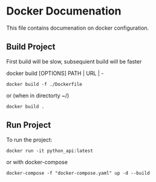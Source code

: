 # Docker Documenation
This file contains documenation on docker configuration.

## Build Project
First build will be slow, subsequient build will be faster 

docker build [OPTIONS] PATH | URL | -

``docker build -f ./Dockerfile ``

or (when in directorty ~/)

``docker build .``

## Run Project
To run the project:

``docker run -it python_api:latest``

or with docker-compose

``docker-compose -f "docker-compose.yaml" up -d --build ``
